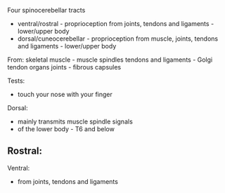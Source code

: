Four spinocerebellar tracts
- ventral/rostral - proprioception from joints, tendons and ligaments - lower/upper body
- dorsal/cuneocerebellar - proprioception from muscle, joints, tendons and ligaments - lower/upper body

From:
skeletal muscle - muscle spindles
tendons and ligaments - Golgi tendon organs
joints - fibrous capsules

Tests:
- touch your nose with your finger

Dorsal:
- mainly transmits muscle spindle signals
- of the lower body - T6 and below

Rostral:
- 

Ventral:
- from joints, tendons and ligaments